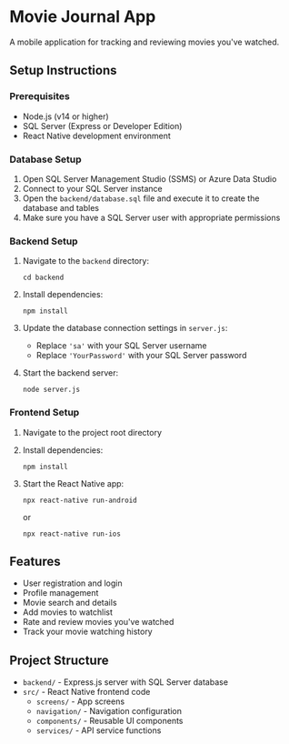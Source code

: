 # Movie Journal App

A mobile application for tracking and reviewing movies you've watched.

## Setup Instructions

### Prerequisites

- Node.js (v14 or higher)
- SQL Server (Express or Developer Edition)
- React Native development environment

### Database Setup

1. Open SQL Server Management Studio (SSMS) or Azure Data Studio
2. Connect to your SQL Server instance
3. Open the `backend/database.sql` file and execute it to create the database and tables
4. Make sure you have a SQL Server user with appropriate permissions

### Backend Setup

1. Navigate to the `backend` directory:
   ```
   cd backend
   ```

2. Install dependencies:
   ```
   npm install
   ```

3. Update the database connection settings in `server.js`:
   - Replace `'sa'` with your SQL Server username
   - Replace `'YourPassword'` with your SQL Server password

4. Start the backend server:
   ```
   node server.js
   ```

### Frontend Setup

1. Navigate to the project root directory
2. Install dependencies:
   ```
   npm install
   ```

3. Start the React Native app:
   ```
   npx react-native run-android
   ```
   or
   ```
   npx react-native run-ios
   ```

## Features

- User registration and login
- Profile management
- Movie search and details
- Add movies to watchlist
- Rate and review movies you've watched
- Track your movie watching history

## Project Structure

- `backend/` - Express.js server with SQL Server database
- `src/` - React Native frontend code
  - `screens/` - App screens
  - `navigation/` - Navigation configuration
  - `components/` - Reusable UI components
  - `services/` - API service functions 